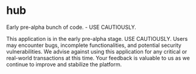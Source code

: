 # hub

Early pre-alpha bunch of code. - USE CAUTIOUSLY.

This application is in the early pre-alpha stage. USE CAUTIOUSLY. Users may encounter bugs, incomplete functionalities, and potential security vulnerabilities. We advise against using this application for any critical or real-world transactions at this time. Your feedback is valuable to us as we continue to improve and stabilize the platform.

